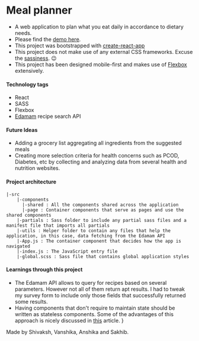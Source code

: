 # Meal planner
 - A web application to plan what you eat daily in accordance to dietary needs. 
 - Please find the [demo here](https://arimai.github.io/meal-planner/#/).
 - This project was bootstrapped with [create-react-app](https://github.com/facebookincubator/create-react-app)
 - This project does not make use of any external CSS frameworks. Excuse the [sassiness](http://sass-lang.com/). :wink:
 - This project has been designed mobile-first and makes use of [Flexbox](https://css-tricks.com/snippets/css/a-guide-to-flexbox/) extensively.

#### Technology tags
- React
- SASS
- Flexbox
- [Edamam](https://www.edamam.com/) recipe search API

#### Future Ideas
- Adding a grocery list aggregating all ingredients from the suggested meals
- Creating more selection criteria for health concerns such as PCOD, Diabetes, etc by collecting and analyzing data from several health and nutrition websites.
 
#### Project architecture
```
|-src
    |-components
      |-shared : All the components shared across the application
      |-page : Container components that serve as pages and use the shared components
    |-partials : Sass folder to include any partial sass files and a manifest file that imports all partials
    |-utils : Helper folder to contain any files that help the application, in this case, data fetching from the Edamam API
    |-App.js : The container component that decides how the app is navigated
    |-index.js : The JavaScript entry file 
    |-global.scss : Sass file that contains global application styles
```

#### Learnings through this project

- The Edamam API allows to query for recipes based on several parameters. However not all of them return apt results.
I had to tweak my survey form to include only those fields that successfully returned some results.
- Having components that don't require to maintain state should be written as stateless components. 
Some of the advantages of this approach is nicely discussed in [this](https://hackernoon.com/react-stateless-functional-components-nine-wins-you-might-have-overlooked-997b0d933dbc) article.
}

Made by Shivaksh, Vanshika, Anshika and Sakhib.
